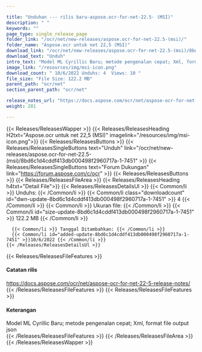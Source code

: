 ```yaml
---

title: "Unduhan --- rilis baru-aspose.ocr-for-net-22.5- (MSI)"
description: " "
keywords: ""
page_type: single_release_page
folder_link: "/ocr/net/new-releases/aspose.ocr-for-net-22.5-(msi)/"
folder_name: "Aspose.ocr untuk net 22,5 (MSI)"
download_link: "/ocr/net/new-releases/aspose.ocr-for-net-22.5-(msi)/8bd6c1d4cddf413db000498f2960717a-1-7451"
download_text: "Unduh"
intro_text: "Model ML Cyrillic Baru; metode pengenalan cepat; Xml, format file output json"
image_link: "/resources/img/msi-icon.png"
download_count: " 10/6/2022 Unduhs: 4  Views: 10 "
file_size: "File Size: 122.2 MB"
parent_path: "ocr/net"
section_parent_path: "ocr/net"

release_notes_url: "https://docs.aspose.com/ocr/net/aspose-ocr-for-net-22-5-release-notes/"
weight: 281

---
```


{{< Releases/ReleasesWapper >}}
  {{< Releases/ReleasesHeading H2txt="Aspose.ocr untuk net 22,5 (MSI)" imagelink="/resources/img/msi-icon.png">}}
  {{< Releases/ReleasesButtons >}}
    {{< Releases/ReleasesSingleButtons text="Unduh" link="/ocr/net/new-releases/aspose.ocr-for-net-22.5-(msi)/8bd6c1d4cddf413db000498f2960717a-1-7451" >}}
    {{< Releases/ReleasesSingleButtons text="Forum Dukungan" link="https://forum.aspose.com/c/ocr" >}}
  {{< Releases/ReleasesButtons >}}
  {{< Releases/ReleasesFileArea >}}
    {{< Releases/ReleasesHeading h4txt="Detail File">}}
    {{< Releases/ReleasesDetailsUl >}}
      {{< Common/li >}} Unduhs: {{< /Common/li >}}
      {{< Common/li class="downloadcount" id="dwn-update-8bd6c1d4cddf413db000498f2960717a-1-7451" >}} 4 {{< /Common/li >}}
      {{< Common/li >}} Ukuran file: {{< /Common/li >}}
      {{< Common/li id="size-update-8bd6c1d4cddf413db000498f2960717a-1-7451" >}} 122.2 MB {{< /Common/li >}}

      {{< Common/li >}} Tanggal Ditambahkan: {{< /Common/li >}}
      {{< Common/li id="added-update-8bd6c1d4cddf413db000498f2960717a-1-7451" >}}10/6/2022 {{< /Common/li >}}
    {{< /Releases/ReleasesDetailsUl >}}

  {{< Releases/ReleasesFileFeatures >}}
      <h4>Catatan rilis</h4><div><a href='https://docs.aspose.com/ocr/net/aspose-ocr-for-net-22-5-release-notes/'>https://docs.aspose.com/ocr/net/aspose-ocr-for-net-22-5-release-notes/</a></div>
  {{< /Releases/ReleasesFileFeatures >}}
  {{< Releases/ReleasesFileFeatures >}}
      <h4>Keterangan</h4><div class="HTMLDescription">Model ML Cyrillic Baru; metode pengenalan cepat; Xml, format file output json</div>
  {{< /Releases/ReleasesFileFeatures >}}
 {{< /Releases/ReleasesFileArea >}}
{{< /Releases/ReleasesWapper >}}



